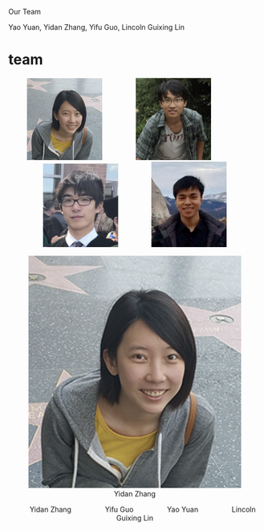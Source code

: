 Our Team

Yao Yuan, Yidan Zhang, Yifu Guo, Lincoln Guixing Lin


# team

<p align="center">
  <img src="images/yidanzhang.png" width="150"/>
  &nbsp &nbsp &nbsp &nbsp &nbsp &nbsp &nbsp &nbsp
  <img src="images/yifuguo.png" width="150"/>
  &nbsp &nbsp &nbsp &nbsp &nbsp &nbsp &nbsp &nbsp
  <img src="images/yaoyuan.png" width="150"/>
  &nbsp &nbsp &nbsp &nbsp &nbsp &nbsp &nbsp &nbsp
  <img src="images/guixinglin.png" width="150"/>
    <figure>
      <img src="images/yidanzhang.png" alt="yidanzhang"/>
    <figcaption align="center">Yidan Zhang</figcaption>
  </figure>
</p>
<div style="text-align:center">
  &nbsp &nbsp &nbsp &nbsp
  Yidan Zhang
  &nbsp &nbsp &nbsp &nbsp &nbsp &nbsp &nbsp &nbsp
  Yifu Guo
  &nbsp &nbsp &nbsp &nbsp &nbsp &nbsp &nbsp &nbsp
  Yao Yuan
  &nbsp &nbsp &nbsp &nbsp &nbsp &nbsp &nbsp &nbsp
  Lincoln Guixing Lin
</div>

